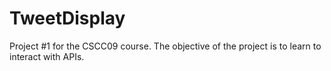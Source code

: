 TweetDisplay
=========

Project #1 for the CSCC09 course. The objective of the project is to learn to interact
with APIs.
